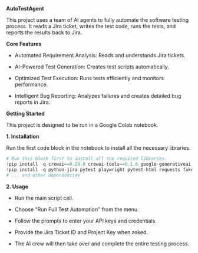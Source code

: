 **AutoTestAgent**


This project uses a team of AI agents to fully automate the software testing process. It reads a Jira ticket, writes the test code, runs the tests, and reports the results back to Jira.

**Core Features**

* Automated Requirement Analysis: Reads and understands Jira tickets.

* AI-Powered Test Generation: Creates test scripts automatically.

* Optimized Test Execution: Runs tests efficiently and monitors performance.

* Intelligent Bug Reporting: Analyzes failures and creates detailed bug reports in Jira.

**Getting Started**


This project is designed to be run in a Google Colab notebook.

**1. Installation**


Run the first code block in the notebook to install all the necessary libraries.

```Python
# Run this block first to install all the required libraries.
!pip install -q crewai==0.28.8 crewai-tools==0.1.6 google-generativeai 
!pip install -q python-jira pytest playwright pytest-html requests faker pyyaml pytest-xvfb
# ... and other dependencies
```


**2. Usage**
* Run the main script cell.

* Choose "Run Full Test Automation" from the menu.

* Follow the prompts to enter your API keys and credentials.

* Provide the Jira Ticket ID and Project Key when asked.

* The AI crew will then take over and complete the entire testing process.
